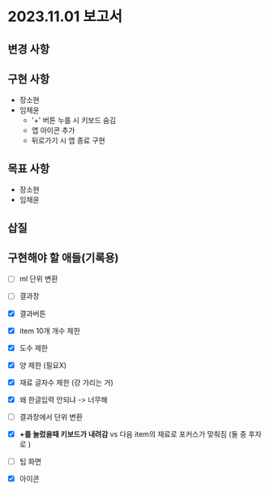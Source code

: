 # 2023.11.01 보고서
## 변경 사항
## 구현 사항
- 장소현
- 임채윤
  - '+' 버튼 누를 시 키보드 숨김
  - 앱 아이콘 추가
  - 뒤로가기 시 앱 종료 구현
## 목표 사항
- 장소현
- 임채윤
## 삽질

## 구현해야 할 애들(기록용)
- [ ] ml 단위 변환
- [ ] 결과창
- [x] 결과버튼
- [x] item 10개 개수 제한
- [x] 도수 제한
- [x] 양 제한 (필요X)
- [x] 재료 글자수 제한 (걍 가리는 거)
- [x] 왜 한글입력 안되냐  -> 너무해
- [ ] 결과창에서 단위 변환
- [x] **+를 눌렀을때 키보드가 내려감** vs 다음 item의 재료로 포커스가 맞춰짐
  (둘 중 후자로 )
- [ ] 팁 화면
- [x] 아이콘


